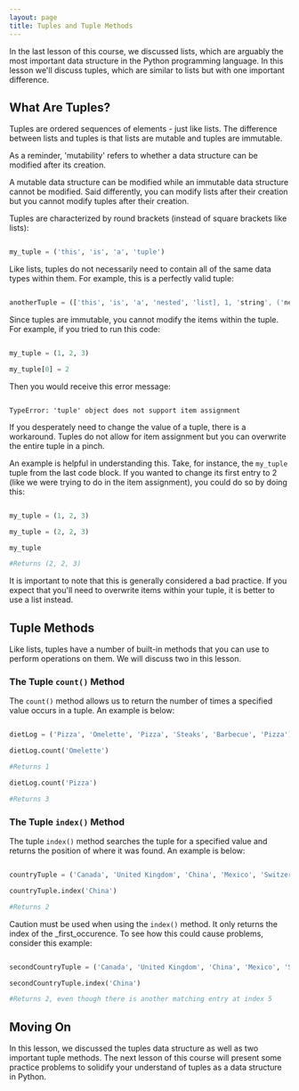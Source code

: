 ```yaml
---
layout: page
title: Tuples and Tuple Methods
---
```


In the last lesson of this course, we discussed lists, which are arguably the most important data structure in the Python programming language. In this lesson we'll discuss tuples, which are similar to lists but with one important difference. 


## What Are Tuples?

Tuples are ordered sequences of elements - just like lists. The difference between lists and tuples is that lists are mutable and tuples are immutable. 

As a reminder, 'mutability' refers to whether a data structure can be modified after its creation. 

A mutable data structure can be modified while an immutable data structure cannot be modified. Said differently, you can modify lists after their creation but you cannot modify tuples after their creation.

Tuples are characterized by round brackets (instead of square brackets like lists):

```python

my_tuple = ('this', 'is', 'a', 'tuple')

```

Like lists, tuples do not necessarily need to contain all of the same data types within them. For example, this is a perfectly valid tuple:

```python

anotherTuple = (['this', 'is', 'a', 'nested', 'list], 1, 'string', ('nested', 'tuple))

```

Since tuples are immutable, you cannot modify the items within the tuple. For example, if you tried to run this code:

```python

my_tuple = (1, 2, 3)

my_tuple[0] = 2

```

Then you would receive this error message:

```

TypeError: 'tuple' object does not support item assignment

```

If you desperately need to change the value of a tuple, there is a workaround. Tuples do not allow for item assignment but you can overwrite the entire tuple in a pinch. 

An example is helpful in understanding this. Take, for instance, the `my_tuple` tuple from the last code block. If you wanted to change its first entry to 2 (like we were trying to do in the item assignment), you could do so by doing this:

```python

my_tuple = (1, 2, 3)

my_tuple = (2, 2, 3)

my_tuple

#Returns (2, 2, 3)

```

It is important to note that this is generally considered a bad practice. If you expect that you'll need to overwrite items within your tuple, it is better to use a list instead. 


## Tuple Methods

Like lists, tuples have a number of built-in methods that you can use to perform operations on them. We will discuss two in this lesson.


### The Tuple `count()` Method

The `count()` method allows us to return the number of times a specified value occurs in a tuple. An example is below: 

```python

dietLog = ('Pizza', 'Omelette', 'Pizza', 'Steaks', 'Barbecue', 'Pizza')

dietLog.count('Omelette')

#Returns 1

dietLog.count('Pizza')

#Returns 3

```


### The Tuple `index()` Method

The tuple `index()` method searches the tuple for a specified value and returns the position of where it was found. An example is below:

```python

countryTuple = ('Canada', 'United Kingdom', 'China', 'Mexico', 'Switzerland')

countryTuple.index('China')

#Returns 2

```

Caution must be used when using the `index()` method. It only returns the index of the _first_occurence. To see how this could cause problems, consider this example:

```python

secondCountryTuple = ('Canada', 'United Kingdom', 'China', 'Mexico', 'Switzerland', 'China')

secondCountryTuple.index('China')

#Returns 2, even though there is another matching entry at index 5

```


## Moving On

In this lesson, we discussed the tuples data structure as well as two important tuple methods. The next lesson of this course will present some practice problems to solidify your understand of tuples as a data structure in Python.
